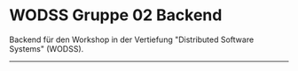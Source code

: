 # WODSS Gruppe 02 Backend

Backend für den Workshop in der Vertiefung "Distributed Software Systems" (WODSS).

---

